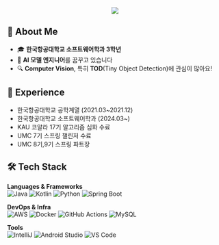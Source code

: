 <div align="center">
  <img src="https://capsule-render.vercel.app/api?type=waving&color=gradient&height=180&section=header&text=YoungSub's%20GitHub&fontSize=50&fontColor=ffffff" />
</div>

## 🎯 About Me
- 🎓 **한국항공대학교 소프트웨어학과 3학년**
- 💼 **AI 모델 엔지니어**를 꿈꾸고 있습니다
- 🔍 **Computer Vision**, 특히 **TOD**(Tiny Object Detection)에 관심이 많아요!

## 💼 Experience
- 한국항공대학교 공학계열 (2021.03~2021.12)
- 한국항공대학교 소프트웨어학과 (2024.03~)
- KAU 코알라 17기 알고리즘 심화 수료
- UMC 7기 스프링 챌린저 수료
- UMC 8기,9기 스프링 파트장 


## 🛠 Tech Stack
**Languages & Frameworks**  
![Java](https://img.shields.io/badge/Java-007396?style=flat&logo=openjdk&logoColor=white)
![Kotlin](https://img.shields.io/badge/Kotlin-7F52FF?style=flat&logo=kotlin&logoColor=white)
![Python](https://img.shields.io/badge/Python-3776AB?style=flat&logo=python&logoColor=white)
![Spring Boot](https://img.shields.io/badge/SpringBoot-6DB33F?style=flat&logo=springboot&logoColor=white)

**DevOps & Infra**  
![AWS](https://img.shields.io/badge/AWS-232F3E?style=flat&logo=amazonaws&logoColor=white)
![Docker](https://img.shields.io/badge/Docker-2496ED?style=flat&logo=docker&logoColor=white)
![GitHub Actions](https://img.shields.io/badge/GitHub%20Actions-2088FF?style=flat&logo=githubactions&logoColor=white)
![MySQL](https://img.shields.io/badge/MySQL-4479A1?style=flat&logo=mysql&logoColor=white)

**Tools**  
![IntelliJ](https://img.shields.io/badge/IntelliJ_IDEA-000000?style=flat&logo=intellijidea&logoColor=white)
![Android Studio](https://img.shields.io/badge/Android%20Studio-3DDC84?style=flat&logo=androidstudio&logoColor=white)
![VS Code](https://img.shields.io/badge/VS%20Code-007ACC?style=flat&logo=visualstudiocode&logoColor=white)

